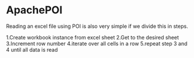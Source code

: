 # ApachePOI
Reading an excel file using POI is also very simple if we divide this in steps.

1.Create workbook instance from excel sheet
2.Get to the desired sheet
3.Increment row number
4.iterate over all cells in a row
5.repeat step 3 and 4 until all data is read


